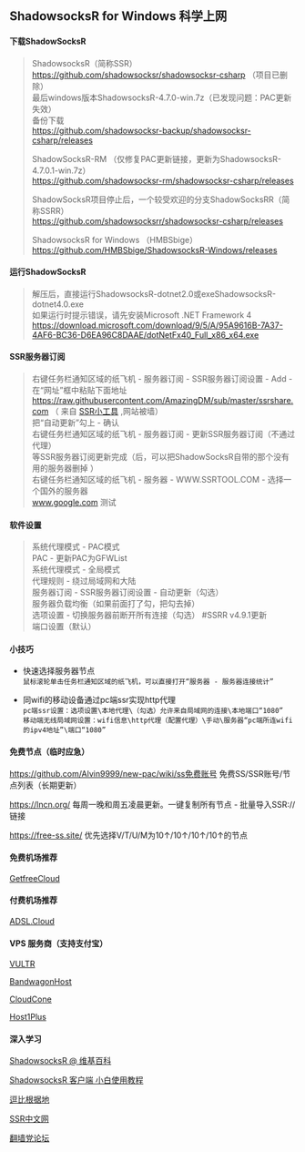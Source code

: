 ## ShadowsocksR for Windows 科学上网

#### 下载ShadowSocksR

>ShadowsocksR（简称SSR）  
>https://github.com/shadowsocksr/shadowsocksr-csharp （项目已删除）  
>最后windows版本ShadowsocksR-4.7.0-win.7z（已发现问题：PAC更新失效）  
>备份下载  
>https://github.com/shadowsocksr-backup/shadowsocksr-csharp/releases
>
>ShadowSocksR-RM （仅修复PAC更新链接，更新为ShadowsocksR-4.7.0.1-win.7z）  
>https://github.com/shadowsocksr-rm/shadowsocksr-csharp/releases
>
>ShadowSocksR项目停止后，一个较受欢迎的分支ShadowSocksRR（简称SSRR）  
>https://github.com/shadowsocksrr/shadowsocksr-csharp/releases
>
>ShadowsocksR for Windows （HMBSbige）  
>https://github.com/HMBSbige/ShadowsocksR-Windows/releases
	
#### 运行ShadowSocksR

>解压后，直接运行ShadowsocksR-dotnet2.0或exeShadowsocksR-dotnet4.0.exe  
>如果运行时提示错误，请先安装Microsoft .NET Framework 4  
>https://download.microsoft.com/download/9/5/A/95A9616B-7A37-4AF6-BC36-D6EA96C8DAAE/dotNetFx40_Full_x86_x64.exe
	
#### SSR服务器订阅

>右键任务栏通知区域的纸飞机 - 服务器订阅 - SSR服务器订阅设置 - Add - 在“网址”框中粘贴下面地址  
>https://raw.githubusercontent.com/AmazingDM/sub/master/ssrshare.com （ 来自 [SSR小工具](https://www.ssrtool.com) ,网站被墙）  
>把“自动更新”勾上 - 确认  
>右键任务栏通知区域的纸飞机 - 服务器订阅 - 更新SSR服务器订阅（不通过代理）  
>等SSR服务器订阅更新完成（后，可以把ShadowSocksR自带的那个没有用的服务器删掉 ）  
>右键任务栏通知区域的纸飞机 - 服务器 - WWW.SSRTOOL.COM - 选择一个国外的服务器  
>www.google.com 测试

#### 软件设置

>系统代理模式 - PAC模式  
>PAC - 更新PAC为GFWList  
>系统代理模式 - 全局模式  
>代理规则 - 绕过局域网和大陆  
>服务器订阅 - SSR服务器订阅设置 - 自动更新（勾选）  
>服务器负载均衡（如果前面打了勾，把勾去掉）  
>选项设置 - 切换服务器前断开所有连接（勾选） #SSRR v4.9.1更新  
>端口设置（默认）  
	
#### 小技巧

- 快速选择服务器节点  
`鼠标滚轮单击任务栏通知区域的纸飞机，可以直接打开“服务器 - 服务器连接统计”`
	
- 同wifi的移动设备通过pc端ssr实现http代理  
`pc端ssr设置：选项设置\本地代理\（勾选）允许来自局域网的连接\本地端口“1080”`  
`移动端无线局域网设置：wifi信息\http代理（配置代理）\手动\服务器“pc端所连wifi的ipv4地址”\端口“1080”`

#### 免费节点（临时应急）

https://github.com/Alvin9999/new-pac/wiki/ss免费账号  免费SS/SSR账号/节点列表（长期更新）

https://lncn.org/  每周一晚和周五凌晨更新。一键复制所有节点 - 批量导入SSR://链接

https://free-ss.site/  优先选择V/T/U/M为10↑/10↑/10↑/10↑的节点

#### 免费机场推荐

[GetfreeCloud](https://portal.getfree.cloud/auth/register?code=fxaq  "需每天签到领流量") 

#### 付费机场推荐

[ADSL.Cloud](https://portal.adsl.cloud/auth/register?code=kxL1  "低至2元每月")


#### VPS 服务商（支持支付宝）

[VULTR](https://www.vultr.com/)

[BandwagonHost](https://bandwagonhost.com/)

[CloudCone](https://cloudcone.com/)

[Host1Plus](https://www.heficed.com/)

#### 深入学习

[ShadowsocksR @ 维基百科](https://zh.wikipedia.org/wiki/Shadowsocks#ShadowsocksR)

[ShadowsocksR 客户端 小白使用教程](https://doubibackup.com/jeptq9ir-2.html)

[逗比根据地](https://doubibackup.com/)

[SSR中文网](https://ssr.tools/)

[翻墙党论坛](https://fanqiangdang.com/)
